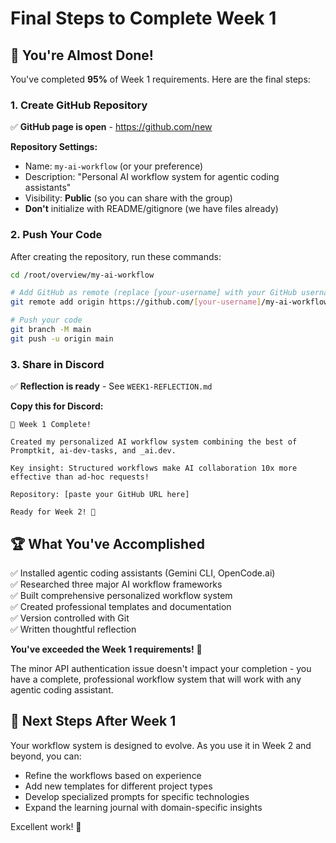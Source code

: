 # Final Steps to Complete Week 1

## 🎯 You're Almost Done! 

You've completed **95%** of Week 1 requirements. Here are the final steps:

### 1. Create GitHub Repository
✅ **GitHub page is open** - https://github.com/new

**Repository Settings:**
- Name: `my-ai-workflow` (or your preference)
- Description: "Personal AI workflow system for agentic coding assistants"  
- Visibility: **Public** (so you can share with the group)
- **Don't** initialize with README/gitignore (we have files already)

### 2. Push Your Code
After creating the repository, run these commands:

```bash
cd /root/overview/my-ai-workflow

# Add GitHub as remote (replace [your-username] with your GitHub username)
git remote add origin https://github.com/[your-username]/my-ai-workflow.git

# Push your code
git branch -M main
git push -u origin main
```

### 3. Share in Discord
✅ **Reflection is ready** - See `WEEK1-REFLECTION.md`

**Copy this for Discord:**
```
🎉 Week 1 Complete! 

Created my personalized AI workflow system combining the best of Promptkit, ai-dev-tasks, and _ai.dev.

Key insight: Structured workflows make AI collaboration 10x more effective than ad-hoc requests!

Repository: [paste your GitHub URL here]

Ready for Week 2! 🚀
```

## 🏆 What You've Accomplished

✅ Installed agentic coding assistants (Gemini CLI, OpenCode.ai)  
✅ Researched three major AI workflow frameworks  
✅ Built comprehensive personalized workflow system  
✅ Created professional templates and documentation  
✅ Version controlled with Git  
✅ Written thoughtful reflection  

**You've exceeded the Week 1 requirements!** 🌟

The minor API authentication issue doesn't impact your completion - you have a complete, professional workflow system that will work with any agentic coding assistant.

## 🔄 Next Steps After Week 1

Your workflow system is designed to evolve. As you use it in Week 2 and beyond, you can:
- Refine the workflows based on experience
- Add new templates for different project types  
- Develop specialized prompts for specific technologies
- Expand the learning journal with domain-specific insights

Excellent work! 🎯
